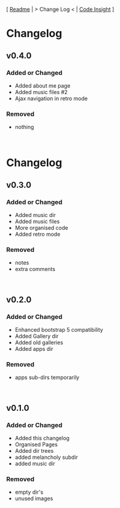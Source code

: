 [ [Readme](README.md) | > Change Log < | [Code Insight](code_insight.md) ]


# Changelog

## v0.4.0

### Added or Changed
- Added about me page
- Added music files #2
- Ajax navigation in retro mode
### Removed

- nothing

<br>


# Changelog

## v0.3.0

### Added or Changed
- Added music dir
- Added music files 
- More organised code
- Added retro mode
### Removed

- notes
- extra comments

<br>

## v0.2.0

### Added or Changed
- Enhanced bootstrap 5 compatibility
- Added Gallery dir
- Added old galleries
- Added apps dir
### Removed

- apps sub-dirs temporarily

<br>

## v0.1.0

### Added or Changed
- Added this changelog
- Organised Pages
- Added dir trees
- added melancholy subdir
- added music dir

### Removed

- empty dir's
- unused images